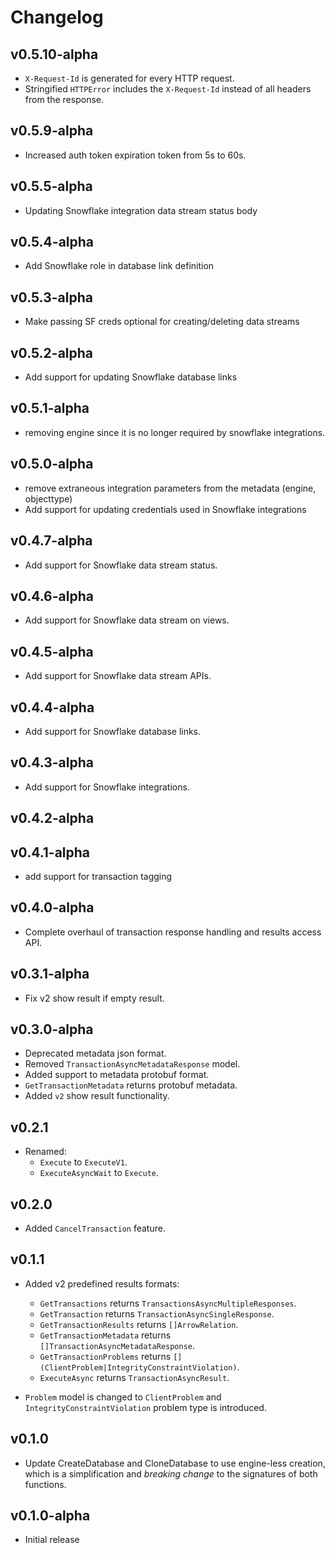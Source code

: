 # Changelog

## v0.5.10-alpha
* `X-Request-Id` is generated for every HTTP request.
* Stringified `HTTPError` includes the `X-Request-Id` instead of all headers from the response.

## v0.5.9-alpha
* Increased auth token expiration token from 5s to 60s.

## v0.5.5-alpha
* Updating Snowflake integration data stream status body

## v0.5.4-alpha
* Add Snowflake role in database link definition

## v0.5.3-alpha
* Make passing SF creds optional for creating/deleting data streams

## v0.5.2-alpha
* Add support for updating Snowflake database links

## v0.5.1-alpha
* removing engine since it is no longer required by snowflake integrations.

## v0.5.0-alpha
  * remove extraneous integration parameters from the metadata (engine, objecttype)
  * Add support for updating credentials used in Snowflake integrations


## v0.4.7-alpha

* Add support for Snowflake data stream status.

## v0.4.6-alpha

* Add support for Snowflake data stream on views.

## v0.4.5-alpha

* Add support for Snowflake data stream APIs.

## v0.4.4-alpha

* Add support for Snowflake database links.

## v0.4.3-alpha

* Add support for Snowflake integrations.

## v0.4.2-alpha

## v0.4.1-alpha

* add support for transaction tagging

## v0.4.0-alpha

* Complete overhaul of transaction response handling and results access API.

## v0.3.1-alpha

* Fix v2 show result if empty result.

## v0.3.0-alpha

* Deprecated metadata json format.
* Removed `TransactionAsyncMetadataResponse` model.
* Added support to metadata protobuf format.
* `GetTransactionMetadata` returns protobuf metadata.
* Added `v2` show result functionality.

## v0.2.1

* Renamed:
  * `Execute` to `ExecuteV1`.
  * `ExecuteAsyncWait` to `Execute`.

## v0.2.0

* Added `CancelTransaction` feature.

## v0.1.1

* Added v2 predefined results formats:
  * `GetTransactions` returns `TransactionsAsyncMultipleResponses`.
  * `GetTransaction` returns `TransactionAsyncSingleResponse`.
  * `GetTransactionResults` returns `[]ArrowRelation`.
  * `GetTransactionMetadata` returns `[]TransactionAsyncMetadataResponse`.
  * `GetTransactionProblems` returns `[](ClientProblem|IntegrityConstraintViolation)`.
  * `ExecuteAsync` returns `TransactionAsyncResult`.

* `Problem` model is changed to `ClientProblem` and `IntegrityConstraintViolation`
problem type is introduced.

## v0.1.0

* Update CreateDatabase and CloneDatabase to use engine-less creation, which
  is a simplification and *breaking change* to the signatures of both functions.

## v0.1.0-alpha

* Initial release
